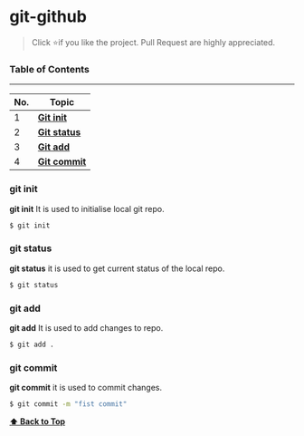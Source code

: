 # git-github

> Click :star:if you like the project. Pull Request are highly appreciated.

### Table of Contents

---

| No. | Topic                                 |
| --- | --------------------------------------|
| 1   | [**Git init**](#git-init)             |
| 2   | [**Git status**](#git-status)         |
| 3   | [**Git add**](#git-add)               |
| 4   | [**Git commit**](#git-commit)         |

### git init

**git init** It is used to initialise local git repo.
```bash
$ git init
```


### git status

**git status** it is used to get current status of the local repo.
```bash
$ git status
```

### git add

**git add** It is used to add changes to repo.
```bash
$ git add .
```


### git commit

**git commit** it is used to commit changes.
```bash
$ git commit -m "fist commit"
```

**[⬆ Back to Top](#table-of-contents)**
